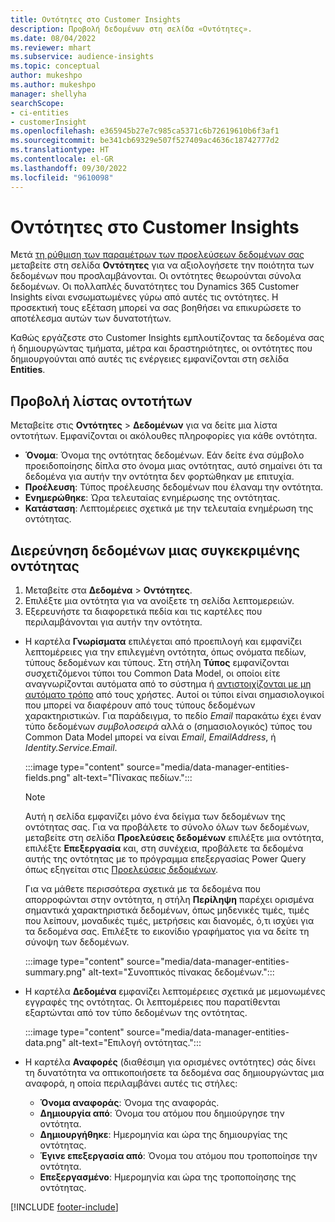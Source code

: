 ```yaml
---
title: Οντότητες στο Customer Insights
description: Προβολή δεδομένων στη σελίδα «Οντότητες».
ms.date: 08/04/2022
ms.reviewer: mhart
ms.subservice: audience-insights
ms.topic: conceptual
author: mukeshpo
ms.author: mukeshpo
manager: shellyha
searchScope:
- ci-entities
- customerInsight
ms.openlocfilehash: e365945b27e7c985ca5371c6b72619610b6f3af1
ms.sourcegitcommit: be341cb69329e507f527409ac4636c18742777d2
ms.translationtype: HT
ms.contentlocale: el-GR
ms.lasthandoff: 09/30/2022
ms.locfileid: "9610098"
---
```

# <a name="entities-in-customer-insights"></a>Οντότητες στο Customer Insights

Μετά [τη ρύθμιση των παραμέτρων των προελεύσεων δεδομένων σας](data-sources.md) μεταβείτε στη σελίδα **Οντότητες** για να αξιολογήσετε την ποιότητα των δεδομένων που προσλαμβάνονται. Οι οντότητες θεωρούνται σύνολα δεδομένων. Οι πολλαπλές δυνατότητες του Dynamics 365 Customer Insights είναι ενσωματωμένες γύρω από αυτές τις οντότητες. Η προσεκτική τους εξέταση μπορεί να σας βοηθήσει να επικυρώσετε το αποτέλεσμα αυτών των δυνατοτήτων.

Καθώς εργάζεστε στο Customer Insights εμπλουτίζοντας τα δεδομένα σας ή δημιουργώντας τμήματα, μέτρα και δραστηριότητες, οι οντότητες που δημιουργούνται από αυτές τις ενέργειες εμφανίζονται στη σελίδα **Entities**.

## <a name="view-a-list-of-entities"></a>Προβολή λίστας οντοτήτων

Μεταβείτε στις **Οντότητες** > **Δεδομένων** για να δείτε μια λίστα οντοτήτων. Εμφανίζονται οι ακόλουθες πληροφορίες για κάθε οντότητα.

- **Όνομα**: Όνομα της οντότητας δεδομένων. Εάν δείτε ένα σύμβολο προειδοποίησης δίπλα στο όνομα μιας οντότητας, αυτό σημαίνει ότι τα δεδομένα για αυτήν την οντότητα δεν φορτώθηκαν με επιτυχία.
- **Προέλευση**: Τύπος προέλευσης δεδομένων που έλαναμ την οντότητα.
- **Ενημερώθηκε**: Ώρα τελευταίας ενημέρωσης της οντότητας.
- **Κατάσταση**: Λεπτομέρειες σχετικά με την τελευταία ενημέρωση της οντότητας.

## <a name="explore-a-specific-entitys-data"></a>Διερεύνηση δεδομένων μιας συγκεκριμένης οντότητας

1. Μεταβείτε στα **Δεδομένα** > **Οντότητες**.
1. Επιλέξτε μια οντότητα για να ανοίξετε τη σελίδα λεπτομερειών.  
1. Εξερευνήστε τα διαφορετικά πεδία και τις καρτέλες που περιλαμβάνονται για αυτήν την οντότητα.

- Η καρτέλα **Γνωρίσματα** επιλέγεται από προεπιλογή και εμφανίζει λεπτομέρειες για την επιλεγμένη οντότητα, όπως ονόματα πεδίων, τύπους δεδομένων και τύπους. Στη στήλη **Τύπος** εμφανίζονται συσχετιζόμενοι τύποι του Common Data Model, οι οποίοι είτε αναγνωρίζονται αυτόματα από το σύστημα ή [αντιστοιχίζονται με μη αυτόματο τρόπο](map-entities.md) από τους χρήστες. Αυτοί οι τύποι είναι σημασιολογικοί που μπορεί να διαφέρουν από τους τύπους δεδομένων χαρακτηριστικών. Για παράδειγμα, το πεδίο *Email* παρακάτω έχει έναν τύπο δεδομένων *συμβολοσειρά* αλλά ο (σημασιολογικός) τύπος του Common Data Model μπορεί να είναι *Email*, *EmailAddress*, ή *Identity.Service.Email*.

   :::image type="content" source="media/data-manager-entities-fields.png" alt-text="Πίνακας πεδίων.":::

   > [!NOTE]
   > Αυτή η σελίδα εμφανίζει μόνο ένα δείγμα των δεδομένων της οντότητας σας. Για να προβάλετε το σύνολο όλων των δεδομένων, μεταβείτε στη σελίδα **Προελεύσεις δεδομένων** επιλέξτε μια οντότητα, επιλέξτε **Επεξεργασία** και, στη συνέχεια, προβάλετε τα δεδομένα αυτής της οντότητας με το πρόγραμμα επεξεργασίας Power Query όπως εξηγείται στις [Προελεύσεις δεδομένων](data-sources.md).

   Για να μάθετε περισσότερα σχετικά με τα δεδομένα που απορροφώνται στην οντότητα, η στήλη **Περίληψη** παρέχει ορισμένα σημαντικά χαρακτηριστικά δεδομένων, όπως μηδενικές τιμές, τιμές που λείπουν, μοναδικές τιμές, μετρήσεις και διανομές, ό,τι ισχύει για τα δεδομένα σας. Επιλέξτε το εικονίδιο γραφήματος για να δείτε τη σύνοψη των δεδομένων.

   :::image type="content" source="media/data-manager-entities-summary.png" alt-text="Συνοπτικός πίνακας δεδομένων.":::

- Η καρτέλα **Δεδομένα** εμφανίζει λεπτομέρειες σχετικά με μεμονωμένες εγγραφές της οντότητας. Οι λεπτομέρειες που παρατίθενται εξαρτώνται από τον τύπο δεδομένων της οντότητας.

   :::image type="content" source="media/data-manager-entities-data.png" alt-text="Επιλογή οντότητας.":::

- Η καρτέλα **Αναφορές** (διαθέσιμη για ορισμένες οντότητες) σάς δίνει τη δυνατότητα να οπτικοποιήσετε τα δεδομένα σας δημιουργώντας μια αναφορά, η οποία περιλαμβάνει αυτές τις στήλες:

  - **Όνομα αναφοράς**: Όνομα της αναφοράς.
  - **Δημιουργία από**: Όνομα του ατόμου που δημιούργησε την οντότητα.
  - **Δημιουργήθηκε**: Ημερομηνία και ώρα της δημιουργίας της οντότητας.
  - **Έγινε επεξεργασία από**: Όνομα του ατόμου που τροποποίησε την οντότητα.
  - **Επεξεργασμένο**: Ημερομηνία και ώρα της τροποποίησης της οντότητας.

[!INCLUDE [footer-include](includes/footer-banner.md)]
